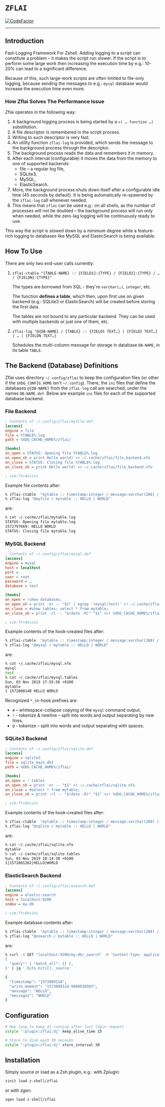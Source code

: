 # `ZFLAI`

[![CodeFactor](https://www.codefactor.io/repository/github/z-shell/zflai/badge)](https://www.codefactor.io/repository/github/z-shell/zflai)

---

## Introduction

Fast-Logging Framework For Zshell. Adding logging to a script can constitute a problem – it makes the script run
slower. If the script is to perform some large work then increasing the
execution time by e.g.: 10-20% can lead to a significant difference.

Because of this, such large-work scripts are often limited to file-only logging,
because sending the messages to e.g.: `mysql` database would increase the
execution time even more.

### How Zflai Solves The Performance Issue

Zflai operates in the following way:

1. A background logging process is being started by a `>( … function …)`
   substitution.  
2. A file descriptor is remembered in the script process.
3. Writing to such descriptor is very fast.
4. An utility function `zflai-log` is provided, which sends the message to the
   background process through the descriptor.
5. The background process reads the data and remembers it in memory.
6. After each interval (configurable) it moves the data from the memory to one
   of supported backends:
   - file – a regular log file,
   - SQLite3,
   - MySQL,
   - ElasticSearch.
7. More, the background process shuts down itself after a configurable idle time
   (45 seconds by default). It is being automatically re-spawned by the
   `zflai-log` call whenever needed.
8. This means that `zflai` can be used e.g.: on all shells, as the number of
   processes will not be doubled – the background process will run only when
   needed, while the zero-lag logging will be continuously ready to use.

This way the script is slowed down by a minimum degree while a feature-rich
logging to databases like MySQL and ElasticSearch is being available.

## How To Use

There are only two end-user calls currently:

1. `zflai-ctable "{TABLE-NAME} :: {FIELD1}:{TYPE} / {FIELD2}:{TYPE}
   / … / {FIELDN}:{TYPE}"`

   The types are borrowed from SQL - they're `varchar(…)`, `integer`, etc.

   The function **defines a table**, which then, upon first use on given backend
   (e.g.: SQLite3 or ElasticSearch) will be created before storing the first
   data.

   The tables are not bound to any particular backend. They can be used with
   multiple backends or just one of them, etc.

2. `zflai-log "@{DB-NAME} / {TABLE} :: {FIELD1 TEXT…} | {FIELD2 TEXT…}
   | … | {FIELDN TEXT…}`

   Schedules the multi-column message for storage in database `DB-NAME`, in its
   table `TABLE`.

## The Backend (Database) Definitions

Zflai uses directory `~/.config/zflai` to keep the configuration files (or other
if the `$XDG_CONFIG_HOME` isn't `~/.config`). There, the `ini` files that define
the databases `@{DB-NAME}` from the `zflai-log` call are searched, under the
names `DB-NAME.def`. Below are example `ini` files for each of the supported
database backend.

### File Backend

```ini
; Contents of ~/.config/zflai/myfile.def
[access]
engine = file
file = %TABLE%.log
path = %XDG_CACHE_HOME%/zflai/

[hooks]
on_open = STATUS: Opening file %TABLE%.log
on_open_sh = print Hello world! >> ~/.cache/zflai/file_backend.nfo
on_close = STATUS: Closing file %TABLE%.log
on_close_sh = print Hello world! >> ~/.cache/zflai/file_backend.nfo

; vim:ft=dosini
```

Example file contents after:

```zsh
% zflai-ctable  "mytable :: timestamp:integer / message:varchar(288) / message2:varchar(20)"
% zflai-log "@myfile / mytable :: HELLO | WORLD"
```

are:

```zsh
% cat ~/.cache/zflai/mytable.log
STATUS: Opening file mytable.log
1572797669: HELLO WORLD
STATUS: Closing file mytable.log
```

### MySQL Backend

```ini
; Contents of ~/.config/zflai/mysql.def
[access]
engine = mysql
host = localhost
port =
user = root
password = …
database = test

[hooks]
on_open = !show databases;
on_open_sh = print -nr -- "$1" | egrep '(mysql|test)' >! ~/.cache/zflai/mysql.nfo
on_close = #show tables; select * from mytable;
on_close_sh = print -rl -- "$(date -R)" "$1" >>! %XDG_CACHE_HOME%/zflai/mysql.tables

; vim:ft=dosini
```

Example contents of the hook-created files after:

```zsh
% zflai-ctable  "mytable :: timestamp:integer / message:varchar(288) / message2:varchar(20)"
% zflai-log "@mysql / mytable :: HELLO | WORLD"
```

are:

```zsh
% cat ~/.cache/zflai/mysql.nfo
mysql
test
% cat ~/.cache/zflai/mysql.tables
Sun, 03 Nov 2019 17:55:56 +0100
mytable
1 1572800148 HELLO WORLD
```

Recognized `*_sh`-hook prefixes are:

- `#` – whitespace-collapse copying of the `mysql` command output,
- `!` - tokenize & newline – split into words and output separating by new lines,
- `@` - tokenize – split into words and output separating with spaces.

### SQLite3 Backend

```ini
; Contents of ~/.config/zflai/sqlite.def
[access]
engine = sqlite3
file = sqlite_main.db3
path = %XDG_CACHE_HOME%/zflai/

[hooks]
on_open = !.tables
on_open_sh = print -nr -- "$1" >! ~/.cache/zflai/sqlite.nfo
on_close = #select * from mytable;
on_close_sh = print -rl -- "$(date -R)" "$1" >>! %XDG_CACHE_HOME%/zflai/sqlite.tables

; vim:ft=dosini
```

Example contents of the hook-created files after:

```zsh
% zflai-ctable  "mytable :: timestamp:integer / message:varchar(288) / message2:varchar(20)"
% zflai-log "@sqlite / mytable :: HELLO | WORLD"
```

are:

```zsh
% cat ~/.cache/zflai/sqlite.nfo
mytable
% cat ~/.cache/zflai/sqlite.tables
Sun, 03 Nov 2019 18:14:30 +0100
1|1572801262|HELLO|WORLD
```

### ElasticSearch Backend

```ini
; Contents of ~/.config/zflai/esearch.def
[access]
engine = elastic-search
host = localhost:9200
index = my-db

; vim:ft=dosini
```

Example database contents after:

```zsh
% zflai-ctable  "mytable :: timestamp:integer / message:varchar(288) / message2:varchar(20)"
% zflai-log "@esearch / mytable :: HELLO | WORLD"
```

are:

```zsh
% curl -X GET "localhost:9200/my-db/_search" -H 'Content-Type: application/json
{
  "query": { "match_all": {} },
}' | jq '.hits.hits[]._source'

{
  "timestamp": "1573089118",
  "write_moment": "1573089124.9808938503",
  "message": "HELLO",
  "message2": "WORLD"
}
```

## Configuration

```zsh
# How long to keep dj running after last login request
zstyle ":plugin:zflai:dj" keep_alive_time 15

# Store to disk each 30 seconds
zstyle ":plugin:zflai:dj" store_interval 30
```

## Installation

Simply source or load as a Zsh plugin, e.g.: with Zplugin:

```zsh
zinit load z-shell/zflai
```

or with zgen:

```zsh
zgen load z-shell/zflai
```

<!-- vim:set ft=markdown tw=80 fo+=an1 autoindent: -->
